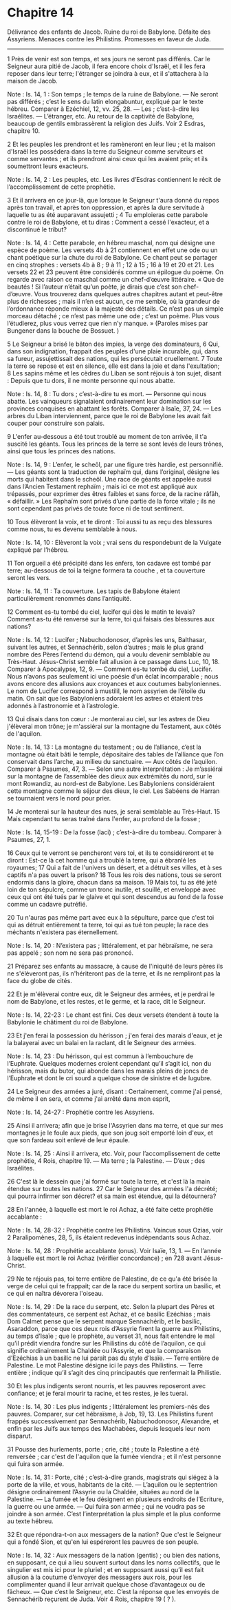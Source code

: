 # Chapitre 14

Délivrance des enfants de Jacob.
Ruine du roi de Babylone.
Défaite des Assyriens.
Menaces contre les Philistins.
Promesses en faveur de Juda.

***

1 Près de venir est son temps, et ses jours ne seront pas différés. Car le Seigneur aura pitié de Jacob, il fera encore choix d'Israël, et il les fera reposer dans leur terre; l'étranger se joindra à eux, et il s'attachera à la maison de Jacob.

<span class="bible-note">Note : </span> Is. 14, 1 : Son temps ; le temps de la ruine de Babylone. ― Ne seront pas différés ; c’est le sens du latin elongabuntur, expliqué par le texte hébreu. Comparer à Ezéchiel, 12, vv. 25, 28. ― Les ; c’est-à-dire les Israélites. ― L’étranger, etc. Au retour de la captivité de Babylone, beaucoup de gentils embrassèrent la religion des Juifs. Voir 2 Esdras, chapitre 10.

2 Et les peuples les prendront et les ramèneront en leur lieu ; et la maison d'Israël les possédera dans la terre du Seigneur comme serviteurs et comme servantes ; et ils prendront ainsi ceux qui les avaient pris; et ils soumettront leurs exacteurs.

<span class="bible-note">Note : </span> Is. 14, 2 : Les peuples, etc. Les livres d’Esdras contiennent le récit de l’accomplissement de cette prophétie.


3 Et il arrivera en ce jour-là, que lorsque le Seigneur t'aura donné du repos après ton travail, et après ton oppression, et après la dure servitude à laquelle tu as été auparavant assujetti ; 4 Tu emploieras cette parabole contre le roi de Babylone, et tu diras : Comment a cessé l'exacteur, et a discontinué le tribut?

<span class="bible-note">Note : </span> Is. 14, 4 : Cette parabole, en hébreu maschal, nom qui désigne une espèce de poème. Les versets 4b à 21 contiennent en effet une ode ou un chant poétique sur la chute du roi de Babylone. Ce chant peut se partager en cinq strophes : versets 4b à 8 ; 9 à 11 ; 12 à 15 ; 16 à 19 et 20 et 21. Les versets 22 et 23 peuvent être considérés comme un épilogue du poème. On regarde avec raison ce maschal comme un chef-d’œuvre littéraire. « Que de beautés ! Si l’auteur n’était qu’un poète, je dirais que c’est son chef-d’œuvre. Vous trouverez dans quelques autres chapitres autant et peut-être plus de richesses ; mais il n’en est aucun, ce me semble, où la grandeur de l’ordonnance réponde mieux à la majesté des détails. Ce n’est pas un simple morceau détaché ; ce n’est pas même une ode ; c’est un poème. Plus vous l’étudierez, plus vous verrez que rien n’y manque. » (Paroles mises par Bungener dans la bouche de Bossuet. )


5 Le Seigneur a brisé le bâton des impies, la verge des dominateurs, 6 Qui, dans son indignation, frappait des peuples d'une plaie incurable, qui, dans sa fureur, assujettissait des nations, qui les persécutait cruellement. 7 Toute la terre se repose et est en silence, elle est dans la joie et dans l'exultation; 8 Les sapins même et les cèdres du Liban se sont réjouis à ton sujet, disant : Depuis que tu dors, il ne monte personne qui nous abatte.

<span class="bible-note">Note : </span> Is. 14, 8 : Tu dors ; c’est-à-dire tu es mort. ― Personne qui nous abatte. Les vainqueurs signalaient ordinairement leur domination sur les provinces conquises en abattant les forêts. Comparer à Isaïe, 37, 24. ― Les arbres du Liban interviennent, parce que le roi de Babylone les avait fait couper pour construire son palais.


9 L'enfer au-dessous a été tout troublé au moment de ton arrivée, il t'a suscité les géants. Tous les princes de la terre se sont levés de leurs trônes, ainsi que tous les princes des nations.

<span class="bible-note">Note : </span> Is. 14, 9 : L’enfer, le scheôl, par une figure très hardie, est personnifié. ― Les géants sont la traduction de rephaïm qui, dans l’original, désigne les morts qui habitent dans le scheôl. Une race de géants est appelée aussi dans l’Ancien Testament rephaïm ; mais ici ce mot est appliqué aux trépassés, pour exprimer des êtres faibles et sans force, de la racine râfâh, « défaillir. » Les Rephaïm sont privés d’une partie de la force vitale ; ils ne sont cependant pas privés de toute force ni de tout sentiment.

10 Tous élèveront la voix, et te diront : Toi aussi tu as reçu des blessures comme nous, tu es devenu semblable à nous.

<span class="bible-note">Note : </span> Is. 14, 10 : Elèveront la voix ; vrai sens du respondebunt de la Vulgate expliqué par l’hébreu.

11 Ton orgueil a été précipité dans les enfers, ton cadavre est tombé par terre; au-dessous de toi la teigne formera ta couche , et ta couverture seront les vers.

<span class="bible-note">Note : </span> Is. 14, 11 : Ta couverture. Les tapis de Babylone étaient particulièrement renommés dans l’antiquité.


12 Comment es-tu tombé du ciel, lucifer qui dès le matin te levais? Comment as-tu été renversé sur la terre, toi qui faisais des blessures aux nations?

<span class="bible-note">Note : </span> Is. 14, 12 : Lucifer ; Nabuchodonosor, d’après les uns, Balthasar, suivant les autres, et Sennachérib, selon d’autres ; mais le plus grand nombre des Pères l’entend du démon, qui a voulu devenir semblable au Très-Haut. Jésus-Christ semble fait allusion à ce passage dans Luc, 10, 18. Comparer à Apocalypse, 12, 9. ― Comment es-tu tombé du ciel, Lucifer. Nous n’avons pas seulement ici une poésie d’un éclat incomparable ; nous avons encore des allusions aux croyances et aux coutumes babyloniennes. Le nom de Lucifer correspond à mustilil, le nom assyrien de l’étoile du matin. On sait que les Babyloniens adoraient les astres et étaient très adonnés à l’astronomie et à l’astrologie.

13 Qui disais dans ton cœur : Je monterai au ciel, sur les astres de Dieu j'élèverai mon trône; je m'assiérai sur la montagne du Testament, aux côtés de l'aquilon.

<span class="bible-note">Note : </span> Is. 14, 13 : La montagne du testament ; ou de l’alliance, c’est la montagne où était bâti le temple, dépositaire des tables de l’alliance que l’on conservait dans l’arche, au milieu du sanctuaire. ― Aux côtés de l’aquilon. Comparer à Psaumes, 47, 3. ― Selon une autre interprétation : Je m’assiérai sur la montagne de l’assemblée des dieux aux extrémités du nord, sur le mont Rowandiz, au nord-est de Babylone. Les Babyloniens considéraient cette montagne comme le séjour des dieux, le ciel. Les Sabéens de Harran se tournaient vers le nord pour prier.

14 Je monterai sur la hauteur des nues, je serai semblable au Très-Haut. 15 Mais cependant tu seras traîné dans l'enfer, au profond de la fosse ;

<span class="bible-note">Note : </span> Is. 14, 15-19 : De la fosse (laci) ; c’est-à-dire du tombeau. Comparer à Psaumes, 27, 1.


16 Ceux qui te verront se pencheront vers toi, et ils te considéreront et te diront : Est-ce là cet homme qui a troublé la terre, qui a ébranlé les royaumes; 17 Qui a fait de l'univers un désert, et a détruit ses villes, et à ses captifs n'a pas ouvert la prison? 18 Tous les rois des nations, tous se seront endormis dans la gloire, chacun dans sa maison. 19 Mais toi, tu as été jeté loin de ton sépulcre, comme un tronc inutile, et souillé, et enveloppé avec ceux qui ont été tués par le glaive et qui sont descendus au fond de la fosse comme un cadavre putréfié.


20 Tu n'auras pas même part avec eux à la sépulture, parce que c'est toi qui as détruit entièrement ta terre, toi qui as tué ton peuple; la race des méchants n'existera pas éternellement.

<span class="bible-note">Note : </span> Is. 14, 20 : N’existera pas ; littéralement, et par hébraïsme, ne sera pas appelé ; son nom ne sera pas prononcé.

21 Préparez ses enfants au massacre, à cause de l'iniquité de leurs pères ils ne s'élèveront pas, ils n'hériteront pas de la terre, et ils ne rempliront pas la face du globe de cités.


22 Et je m'élèverai contre eux, dit le Seigneur des armées, et je perdrai le nom de Babylone, et les restes, et le germe, et la race, dit le Seigneur.

<span class="bible-note">Note : </span> Is. 14, 22-23 : Le chant est fini. Ces deux versets étendent à toute la Babylonie le châtiment du roi de Babylone.

23 Et j'en ferai la possession du hérisson ; j'en ferai des marais d'eaux, et je la balayerai avec un balai en la raclant, dit le Seigneur des armées.

<span class="bible-note">Note : </span> Is. 14, 23 : Du hérisson, qui est commun à l’embouchure de l’Euphrate. Quelques modernes croient cependant qu’il s’agit ici, non du hérisson, mais du butor, qui abonde dans les marais pleins de joncs de l’Euphrate et dont le cri sourd a quelque chose de sinistre et de lugubre.


24 Le Seigneur des armées a juré, disant : Certainement, comme j'ai pensé, de même il en sera, et comme j'ai arrêté dans mon esprit,

<span class="bible-note">Note : </span> Is. 14, 24-27 : Prophétie contre les Assyriens.

25 Ainsi il arrivera; afin que je brise l'Assyrien dans ma terre, et que sur mes montagnes je le foule aux pieds, que son joug soit emporté loin d'eux, et que son fardeau soit enlevé de leur épaule.

<span class="bible-note">Note : </span> Is. 14, 25 : Ainsi il arrivera, etc. Voir, pour l’accomplissement de cette prophétie, 4 Rois, chapitre 19. ― Ma terre ; la Palestine. ― D’eux ; des Israélites.

26 C'est là le dessein que j'ai formé sur toute la terre, et c'est là la main étendue sur toutes les nations. 27 Car le Seigneur des armées l'a décrété; qui pourra infirmer son décret? et sa main est étendue, qui la détournera?


28 En l'année, à laquelle est mort le roi Achaz, a été faite cette prophétie accablante :

<span class="bible-note">Note : </span> Is. 14, 28-32 : Prophétie contre les Philistins. Vaincus sous Ozias, voir 2 Paralipomènes, 28, 5, ils étaient redevenus indépendants sous Achaz.

<span class="bible-note">Note : </span> Is. 14, 28 : Prophétie accablante (onus). Voir Isaïe, 13, 1. ― En l’année à laquelle est mort le roi Achaz (vérifier concordance) ; en 728 avant Jésus-Christ.

29 Ne te réjouis pas, toi terre entière de Palestine, de ce qu'a été brisée la verge de celui qui te frappait; car de la race du serpent sortira un basilic, et ce qui en naîtra dévorera l'oiseau.

<span class="bible-note">Note : </span> Is. 14, 29 : De la race du serpent, etc. Selon la plupart des Pères et des commentateurs, ce serpent est Achaz, et ce basilic Ezéchias ; mais Dom Calmet pense que le serpent marque Sennachérib, et le basilic, Asaraddon, parce que ces deux rois d’Assyrie firent la guerre aux Philistins, au temps d’Isaïe ; que le prophète, au verset 31, nous fait entendre le mal qu’il prédit viendra fondre sur les Philistins du côté de l’aquilon, ce qui signifie ordinairement la Chaldée ou l’Assyrie, et que la comparaison d’Ezéchias à un basilic ne lui paraît pas du style d’Isaïe. ― Terre entière de Palestine. Le mot Palestine désigne ici le pays des Philistins. ― Terre entière ; indique qu’il s’agit des cinq principautés que renfermait la Philistie.


30 Et les plus indigents seront nourris, et les pauvres reposeront avec confiance; et je ferai mourir ta racine, et tes restes, je les tuerai.

<span class="bible-note">Note : </span> Is. 14, 30 : Les plus indigents ; littéralement les premiers-nés des pauvres. Comparer, sur cet hébraïsme, à Job, 19, 13. Les Philistins furent frappés successivement par Sennachérib, Nabuchodonosor, Alexandre, et enfin par les Juifs aux temps des Machabées, depuis lesquels leur nom disparut.


31 Pousse des hurlements, porte ; crie, cité ; toute la Palestine a été renversée ; car c'est de l'aquilon que la fumée viendra ; et il n'est personne qui fuira son armée.

<span class="bible-note">Note : </span> Is. 14, 31 : Porte, cité ; c’est-à-dire grands, magistrats qui siégez à la porte de la ville, et vous, habitants de la cité. ― L’aquilon ou le septentrion désigne ordinairement l’Assyrie ou la Chaldée, situées au nord de la Palestine. ― La fumée et le feu désignent en plusieurs endroits de l’Ecriture, la guerre ou une armée. ― Qui fuira son armée ; qui ne voudra pas se joindre à son armée. C’est l’interprétation la plus simple et la plus conforme au texte hébreu.


32 Et que répondra-t-on aux messagers de la nation? Que c'est le Seigneur qui a fondé Sion, et qu'en lui espéreront les pauvres de son peuple.

<span class="bible-note">Note : </span> Is. 14, 32 : Aux messagers de la nation (gentis) ; ou bien des nations, en supposant, ce qui a lieu souvent surtout dans les noms collectifs, que le singulier est mis ici pour le pluriel ; et en supposant aussi qu’il est fait allusion à la coutume d’envoyer des messagers aux rois, pour les complimenter quand il leur arrivait quelque chose d’avantageux ou de fâcheux. ― Que c’est le Seigneur, etc. C’est la réponse que les envoyés de Sennachérib reçurent de Juda. Voir 4 Rois, chapitre 19 ( ? ).

